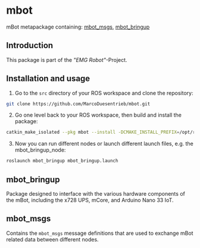 # mbot
mBot metapackage containing: [mbot_msgs](https://github.com/MarcoDuesentrieb/mbot/tree/main/mbot_msgs), [mbot_bringup](https://github.com/MarcoDuesentrieb/mbot/tree/main/mbot_bringup)

## Introduction

This package is part of the *"EMG Robot"*-Project.

##  Installation and usage

1. Go to the `src` directory of your ROS workspace and clone the repository:
 ```bash
 git clone https://github.com/MarcoDuesentrieb/mbot.git
 ```

2. Go one level back to your ROS workspace, then build and install the package:

 ```bash
catkin_make_isolated --pkg mbot --install -DCMAKE_INSTALL_PREFIX=/opt/ros/melodic
 ```

3. Now you can run different nodes or launch different launch files, e.g. the mbot_bringup_node:

 ```bash
roslaunch mbot_bringup mbot_bringup.launch
 ```

## mbot_bringup

Package designed to interface with the various hardware components of the mBot, including the x728 UPS, mCore, and Arduino Nano 33 IoT.

## mbot_msgs

Contains the `mbot_msgs` message definitions that are used to exchange mBot related data between different nodes.




